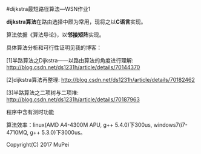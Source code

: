 #dijkstra最短路径算法—WSN作业1


**dijkstra算法**在路由选择中颇为常用，现将之以**C语言**实现。

算法依据《算法导论》，以**邻接矩阵**实现。

具体算法分析和可行性证明见我的博客：

[1]半路算法之Dijkstra——以路由算法的角度进行理解:
http://blog.csdn.net/ds1231h/article/details/70144370

[2]dijkstra算法再整理:
http://blog.csdn.net/ds1231h/article/details/70182462

[3]半路算法之二项树与二项堆:
http://blog.csdn.net/ds1231h/article/details/70187963

程序中含有测时功能

算法效率：linux(AMD A4-4300M APU, g++ 5.4.0)下300us, windows7(i7-4710MQ, g++ 5.3.0)下3000us。



Copyright(C) 2017 MuPei
